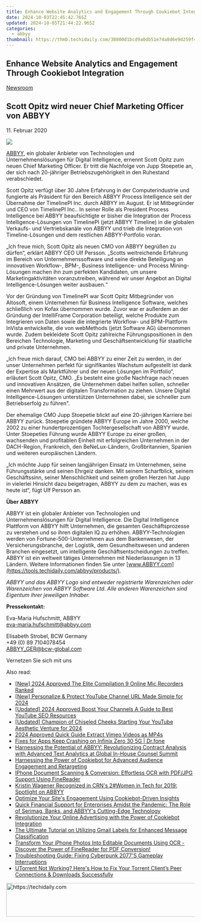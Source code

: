 ```yaml
---
title: Enhance Website Analytics and Engagement Through Cookiebot Integration
date: 2024-10-03T22:45:42.765Z
updated: 2024-10-05T21:44:22.965Z
categories:
  - abbyy
thumbnail: https://thmb.techidaily.com/38800d1bcd9a0db51e74a8d6e9d259f45c0a81d4cc5911dccf11c067ddd27a33.jpg
---
```


## Enhance Website Analytics and Engagement Through Cookiebot Integration

[Newsroom](https://tools.techidaily.com/abbyy/products/)

## Scott Opitz wird neuer Chief Marketing Officer von ABBYY

11\. Februar 2020

![](https://content.abbyy.com/-/media/project/abbyy/abbyy/branchtemplates/shutterstock_1272462163_1296-x-729.jpg?h=729&iar=0&w=1296)

[ABBYY](https://tools.techidaily.com/abbyy/products/), ein globaler Anbieter von Technologien und Unternehmenslösungen für Digital Intelligence, ernennt Scott Opitz zum neuen Chief Marketing Officer. Er tritt die Nachfolge von Jupp Stoepetie an, der sich nach 20-jähriger Betriebszugehörigkeit in den Ruhestand verabschiedet.

Scott Opitz verfügt über 30 Jahre Erfahrung in der Computerindustrie und fungierte als Präsident für den Bereich ABBYY Process Intelligence seit der Übernahme der TimelinePI Inc. durch ABBYY im August. Er ist Mitbegründer und CEO von TimelinePI Inc.. In seiner Rolle als President Process Intelligence bei ABBYY beaufsichtigte er bisher die Integration der Process Intelligence-Lösungen von TimelinePI (jetzt ABBYY Timeline) in die globalen Verkaufs- und Vertriebskanäle von ABBYY und trieb die Integration von Timeline-Lösungen und dem restlichen ABBYY-Portfolio voran.

„Ich freue mich, Scott Opitz als neuen CMO von ABBYY begrüßen zu dürfen“, erklärt ABBYY CEO Ulf Persson. „Scotts weitreichende Erfahrung im Bereich von Unternehmenssoftware und seine direkte Beteiligung an innovativen Workflow-, BPM-, Business Intelligence- und Process Mining-Lösungen machen ihn zum perfekten Kandidaten, um unsere Marketingaktivitäten voranzutreiben, während wir unser Angebot an Digital Intelligence-Lösungen weiter ausbauen.“

Vor der Gründung von TimelinePI war Scott Opitz Mitbegründer von Altosoft, einem Unternehmen für Business Intelligence Software, welches schließlich von Kofax übernommen wurde. Zuvor war er außerdem an der Gründung der IntelliFrame Corporation beteiligt, welche Produkte zum Integrieren von Daten sowie die integrierte Workflow- und BPM-Plattform InVista entwickelte, die von webMethods (jetzt Software AG) übernommen wurde. Zudem bekleidete Scott Opitz zahlreiche Führungspositionen in den Bereichen Technologie, Marketing und Geschäftsentwicklung für staatliche und private Unternehmen.

„Ich freue mich darauf, CMO bei ABBYY zu einer Zeit zu werden, in der unser Unternehmen perfekt für signifikantes Wachstum aufgestellt ist dank der Expertise als Marktführer und der neuen Lösungen im Portfolio“, erläutert Scott Opitz, CMO. „Es besteht eine große Nachfrage nach neuen und innovativen Ansätzen, die Unternehmen dabei helfen sollen, schneller einen Mehrwert aus der digitalen Transformation zu ziehen. Unsere Digital Intelligence-Lösungen unterstützen Unternehmen dabei, sie schneller zum Betriebserfolg zu führen".

Der ehemalige CMO Jupp Stoepetie blickt auf eine 20-jährigen Karriere bei ABBYY zurück. Stoepetie gründete ABBYY Europe im Jahre 2000, welche 2002 zu einer hundertprozentigen Tochtergesellschaft von ABBYY wurde. Unter Stoepeties Führung wurde ABBYY Europe zu einer großen, wachsenden und profitablen Einheit mit erfolgreichen Unternehmen in der DACH-Region, Frankreich, den BeNeLux-Ländern, Großbritannien, Spanien und weiteren europäischen Ländern.

„Ich möchte Jupp für seinen langjährigen Einsatz im Unternehmen, seine Führungsstärke und seinen Ehrgeiz danken. Mit seinem Scharfblick, seinem Geschäftssinn, seiner Menschlichkeit und seinem großen Herzen hat Jupp in vielerlei Hinsicht dazu beigetragen, ABBYY zu dem zu machen, was es heute ist“, fügt Ulf Persson an.

**Über ABBYY**

ABBYY ist ein globaler Anbieter von Technologien und Unternehmenslösungen für Digital Intelligence. Die Digital Intelligence Plattform von ABBYY hilft Unternehmen, die gesamten Geschäftsprozesse zu verstehen und so ihren digitalen IQ zu erhöhen. ABBYY-Technologien werden von Fortune-500-Unternehmen aus dem Bankenwesen, der Versicherungsbranche, der Logistik, dem Gesundheitswesen und anderen Branchen eingesetzt, um intelligente Geschäftsentscheidungen zu treffen. ABBYY ist ein weltweit tätiges Unternehmen mit Niederlassungen in 13 Ländern. Weitere Informationen finden Sie unter [www.ABBYY.com](https://tools.techidaily.com/abbyy/products/).

_ABBYY und das ABBYY Logo sind entweder registrierte Warenzeichen oder Warenzeichen von ABBYY Software Ltd. Alle anderen Warenzeichen sind Eigentum ihrer jeweiligen Inhaber._

**Pressekontakt:**

Eva-Maria Hufschmitt, ABBYY  
[eva-maria.hufschmitt@abbyy.com](https://tools.techidaily.com/abbyy/products/)

Elisabeth Strobel, BCW Germany  
+49 (0) 89 7104078454  
[ABBYY\_GER@bcw-global.com](https://tools.techidaily.com/abbyy/products/)

Vernetzen Sie sich mit uns

<ins class="adsbygoogle"
     style="display:block"
     data-ad-format="autorelaxed"
     data-ad-client="ca-pub-7571918770474297"
     data-ad-slot="1223367746"></ins>

<ins class="adsbygoogle"
     style="display:block"
     data-ad-client="ca-pub-7571918770474297"
     data-ad-slot="8358498916"
     data-ad-format="auto"
     data-full-width-responsive="true"></ins>

<span class="atpl-alsoreadstyle">Also read:</span>
<div><ul>
<li><a href="https://screen-activity-recording.techidaily.com/new-2024-approved-the-elite-compilation-9-online-mic-recorders-ranked/"><u>[New] 2024 Approved The Elite Compilation 9 Online Mic Recorders Ranked</u></a></li>
<li><a href="https://youtube-zero.techidaily.com/ersonalize-and-protect-youtube-channel-url-made-simple-for-2024/"><u>[New] Personalize & Protect YouTube Channel URL Made Simple for 2024</u></a></li>
<li><a href="https://facebook-record-videos.techidaily.com/updated-2024-approved-boost-your-channels-a-guide-to-best-youtube-seo-resources/"><u>[Updated] 2024 Approved Boost Your Channels A Guide to Best YouTube SEO Resources</u></a></li>
<li><a href="https://youtube-blog.techidaily.com/ed-champion-of-chiseled-cheeks-starting-your-youtube-aesthetic-venture-for-2024/"><u>[Updated] Champion of Chiseled Cheeks Starting Your YouTube Aesthetic Venture for 2024</u></a></li>
<li><a href="https://vimeo-videos.techidaily.com/2024-approved-quick-guide-extract-vimeo-videos-as-mp4s/"><u>2024 Approved Quick Guide Extract Vimeo Videos as MP4s</u></a></li>
<li><a href="https://howto.techidaily.com/fixes-for-apps-keep-crashing-on-infinix-zero-30-5g-drfone-by-drfone-fix-android-problems-fix-android-problems/"><u>Fixes for Apps Keep Crashing on Infinix Zero 30 5G | Dr.fone</u></a></li>
<li><a href="https://solve-news.techidaily.com/harnessing-the-potential-of-abbyy-revolutionizing-contract-analysis-with-advanced-text-analytics-at-global-in-house-counsel-summit/"><u>Harnessing the Potential of ABBYY: Revolutionizing Contract Analysis with Advanced Text Analytics at Global In-House Counsel Summit</u></a></li>
<li><a href="https://solve-news.techidaily.com/harnessing-the-power-of-cookiebot-for-advanced-audience-engagement-and-retargeting/"><u>Harnessing the Power of Cookiebot for Advanced Audience Engagement and Retargeting</u></a></li>
<li><a href="https://solve-news.techidaily.com/iphone-document-scanning-and-conversion-effortless-ocr-with-pdfjpg-support-using-finereader/"><u>IPhone Document Scanning & Conversion: Effortless OCR with PDF/JPG Support Using FineReader</u></a></li>
<li><a href="https://solve-news.techidaily.com/kristin-wagener-recognized-in-crns-2women-in-tech-for-2019-spotlight-on-abbyy/"><u>Kristin Wagener Recognized in CRN's 2#Women in Tech for 2019: Spotlight on ABBYY</u></a></li>
<li><a href="https://solve-news.techidaily.com/optimize-your-sites-engagement-using-cookiebot-driven-insights/"><u>Optimize Your Site's Engagement Using Cookiebot-Driven Insights</u></a></li>
<li><a href="https://solve-news.techidaily.com/quick-financial-support-for-enterprises-amidst-the-pandemic-the-role-of-serimag-banks-and-abbyys-cutting-edge-technology/"><u>Quick Financial Support for Enterprises Amidst the Pandemic: The Role of Serimag, Banks, and ABBYY's Cutting-Edge Technology</u></a></li>
<li><a href="https://solve-news.techidaily.com/revolutionize-your-online-advertising-with-the-power-of-cookiebot-integration/"><u>Revolutionize Your Online Advertising with the Power of Cookiebot Integration</u></a></li>
<li><a href="https://technical-tips.techidaily.com/the-ultimate-tutorial-on-utilizing-gmail-labels-for-enhanced-message-classification/"><u>The Ultimate Tutorial on Utilizing Gmail Labels for Enhanced Message Classification</u></a></li>
<li><a href="https://solve-news.techidaily.com/transform-your-iphone-photos-into-editable-documents-using-ocr-discover-the-power-of-finereader-for-pdf-conversion/"><u>Transform Your iPhone Photos Into Editable Documents Using OCR - Discover the Power of FineReader for PDF Conversion!</u></a></li>
<li><a href="https://win-able.techidaily.com/troubleshooting-guide-fixing-cyberpunk-2077s-gameplay-interruptions/"><u>Troubleshooting Guide: Fixing Cyberpunk 2077'S Gameplay Interruptions</u></a></li>
<li><a href="https://win-able.techidaily.com/1723004796936-utorrent-not-working-heres-how-to-fix-your-torrent-clients-peer-connections-and-downloads-successfully/"><u>UTorrent Not Working? Here's How to Fix Your Torrent Client’s Peer Connections & Downloads Successfully</u></a></li>
</ul></div>

<!-- affiliate ads begin -->
<a href="https://ephamedtechinc.pxf.io/c/5597632/2137227/26400" target="_top" id="2137227">
  <img src="//a.impactradius-go.com/display-ad/26400-2137227" border="0" alt="https://techidaily.com" width="728" height="90"/>
</a>
<img height="0" width="0" src="https://ephamedtechinc.pxf.io/i/5597632/2137227/26400" style="position:absolute;visibility:hidden;" border="0" />
<!-- affiliate ads end -->

